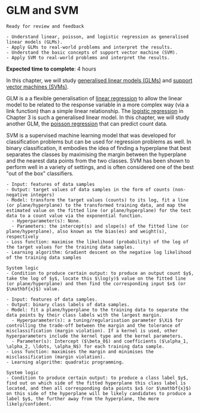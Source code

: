# GLM and SVM

<!-- Capitalise initials. As compact as possible, prefer ONE line. -->
<!-- We use **UK** English spelling. -->
<!-- File names should be all lowercase, with words separated by hyphens (-), and no spaces.  Each chapter must include an "overview.md" and "quiz-sum-ref.md"-->

```{admonition} Status
Ready for review and feedback
```

```{admonition} Objectives
- Understand linear, poisson, and logistic regression as generalised linear models (GLMs).
- Apply GLMs to real-world problems and interpret the results.
- Understand the basic concepts of support vector machine (SVM).
- Apply SVM to real-world problems and interpret the results.
```
<!-- - Evaluate the performance of a classifier using ROC curve and confusion matrix. -->

**Expected time to complete**: 4 hours

In this chapter, we will study [generalised linear models (GLMs)](https://en.wikipedia.org/wiki/Generalized_linear_model) and [support vector machines (SVMs)](https://en.wikipedia.org/wiki/Support_vector_machine).

GLM is a a flexible generalisation of [linear regression](https://pykale.github.io/transparentML/02-linear-reg/overview.html) to allow the linear model to be related to the response variable in a more complex way (via a link function) than a simple linear relationship. The [logistic regression](https://pykale.github.io/transparentML/03-logistic-reg/overview.html) in Chapter 3 is such a generalised linear model. In this chapter, we will study another GLM, the [poisson regression](https://en.wikipedia.org/wiki/Poisson_regression) that can predict count data.

SVM is a supervised machine learning model that was developed for classification problems but can be used for regression problems as well. In binary classification, it embodies the idea of finding a hyperplane that best separates the classes by maximising the margin between the hyperplane and the nearest data points from the two classes. SVM has been shown to perform well in a variety of settings, and is often considered one of the best "out of the box" classifiers.

<!-- SVM is an approach for classification that was developed in the computer science community in the 1990s and that has grown in popularity since then.  -->

```{admonition} Ingredients: Poisson regression
- Input: features of data samples
- Output: target values of data samples in the form of counts (non-negative integers)
- Model: transform the target values (counts) to its log, fit a line (or plane/hyperplane) to the transformed training data, and map the estimated value on the fitted line (or plane/hyperplane) for the test data to a count value via the exponential function.
  - Hyperparameter(s): None.
  - Parameters: the intercept(s) and slope(s) of the fitted line (or plane/hyperplane), also known as the bias(es) and weight(s), respectively
- Loss function: maximise the likelihood (probability) of the log of the target values for the training data samples.
- Learning algorithm: Gradient descent on the negative log likelihood of the training data samples
```

```{admonition} Transparency: Poisson regression
System logic
- Condition to produce certain output: to produce an output count $y$, take the log of $y$, locate this $\log(y)$ value on the fitted line (or plane/hyperplane) and then find the corresponding input $x$ (or $\mathbf{x}$) value.
```

```{admonition} Ingredients: SVM for binary classification
- Input: features of data samples.
- Output: binary class labels of data samples.
- Model: fit a plane/hyperplane to the training data to separate the data points by their class labels with the largest margin.
  - Hyperparameter(s): a tuning/regularisation parameter $\Xi$ for controlling the trade-off between the margin and the tolerance of misclassification (margin violation). If a kernel is used, other hyperparameters include the kernel type and the kernel parameters.
  - Parameter(s): Intercept ($\beta_0$) and coefficients ($\alpha_1, \alpha_2, \ldots, \alpha_N$) for each training data sample.
- Loss function: maximises the margin and minimises the misclassification (margin violation).
- Learning algorithm: quadratic programming.
```

```{admonition} Transparency: SVM for binary classification
System logic
- Condition to produce certain output: to produce a class label $y$, find out on which side of the fitted hyperplane this class label is located, and then all corresponding data points $x$ (or $\mathbf{x}$) on this side of the hyperplane will be likely candidates to produce a label $y$, the further away from the hyperplane, the more likely/confident.
```
<!-- - What input to produce certain output:
- How to produce certain output: -->
